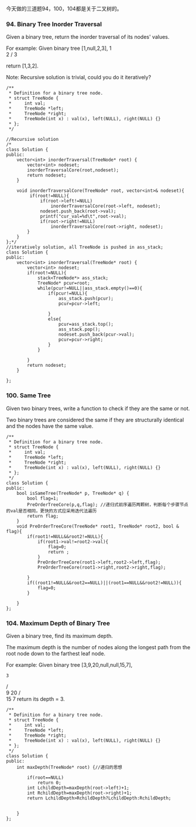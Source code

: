 今天做的三道题94，100，104都是关于二叉树的。

### 94. Binary Tree Inorder Traversal
Given a binary tree, return the inorder traversal of its nodes' values.

For example:
Given binary tree [1,null,2,3],
   1
    \
     2
    /
   3
   
return [1,3,2].

Note: Recursive solution is trivial, could you do it iteratively?
```
/**
 * Definition for a binary tree node.
 * struct TreeNode {
 *     int val;
 *     TreeNode *left;
 *     TreeNode *right;
 *     TreeNode(int x) : val(x), left(NULL), right(NULL) {}
 * };
 */

//Recursive solution
/*
class Solution {
public:
    vector<int> inorderTraversal(TreeNode* root) {
        vector<int> nodeset;
        inorderTraversalCore(root,nodeset);
        return nodeset;
    }
    
    void inorderTraversalCore(TreeNode* root, vector<int>& nodeset){
         if(root!=NULL){
             if(root->left!=NULL)
                 inorderTraversalCore(root->left, nodeset);
             nodeset.push_back(root->val);
             printf("cur_val=%d\t",root->val);
             if(root->right!=NULL)
                 inorderTraversalCore(root->right, nodeset);
        }   
    }
};*/
//iteratively solution, all TreeNode is pushed in ass_stack;
class Solution {
public:
    vector<int> inorderTraversal(TreeNode* root) {
        vector<int> nodeset;
        if(root!=NULL){
            stack<TreeNode*> ass_stack;  
            TreeNode* pcur=root;
            while(pcur!=NULL||ass_stack.empty()==0){
                if(pcur!=NULL){ 
                    ass_stack.push(pcur);
                    pcur=pcur->left;
                    
                }
                else{
                    pcur=ass_stack.top();
                    ass_stack.pop();
                    nodeset.push_back(pcur->val);
                    pcur=pcur->right;
                } 
            }
 
        }
        return nodeset;
    }

};
```
### 100. Same Tree

Given two binary trees, write a function to check if they are the same or not.

Two binary trees are considered the same if they are structurally identical and the nodes have the same value.
```
/**
 * Definition for a binary tree node.
 * struct TreeNode {
 *     int val;
 *     TreeNode *left;
 *     TreeNode *right;
 *     TreeNode(int x) : val(x), left(NULL), right(NULL) {}
 * };
 */
class Solution {
public:
    bool isSameTree(TreeNode* p, TreeNode* q) {
        bool flag=1;
        PreOrderTreeCore(p,q,flag); //递归式前序遍历两颗树，判断每个步骤节点的val是否相同，更快的方式应采用迭代法遍历
        return flag;
    }
    void PreOrderTreeCore(TreeNode* root1, TreeNode* root2, bool & flag){
        if(root1!=NULL&&root2!=NULL){
            if(root1->val!=root2->val){
                flag=0;
                return ;
            }
            PreOrderTreeCore(root1->left,root2->left,flag);
            PreOrderTreeCore(root1->right,root2->right,flag);
            
        }
        if((root1!=NULL&&root2==NULL)||(root1==NULL&&root2!=NULL)){
            flag=0;
        }
            
    }
};
```
### 104. Maximum Depth of Binary Tree

Given a binary tree, find its maximum depth.

The maximum depth is the number of nodes along the longest path from the root node down to the farthest leaf node.

For example:
Given binary tree [3,9,20,null,null,15,7],

    3
   / \
  9  20
    /  \
   15   7
return its depth = 3.

```
/**
 * Definition for a binary tree node.
 * struct TreeNode {
 *     int val;
 *     TreeNode *left;
 *     TreeNode *right;
 *     TreeNode(int x) : val(x), left(NULL), right(NULL) {}
 * };
 */
class Solution {
public:
    int maxDepth(TreeNode* root) {//递归的思想
        
        if(root==NULL)
            return 0;
        int LchildDepth=maxDepth(root->left)+1;
        int RchildDepth=maxDepth(root->right)+1;
        return LchildDepth>RchildDepth?LchildDepth:RchildDepth;
        
        
    }
};
```

